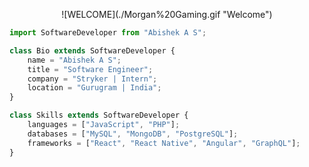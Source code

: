 <!-- <p align="center">
  <img src="https://github.com/thompsonemerson/thompsonemerson/raw/master/cover-thompson.png" />
</p> -->
<p align="center">
![WELCOME](./Morgan%20Gaming.gif "Welcome")
</p>

```js
import SoftwareDeveloper from "Abishek A S";

class Bio extends SoftwareDeveloper {
	name = "Abishek A S";
	title = "Software Engineer";
	company = "Stryker | Intern";
	location = "Gurugram | India";
}

class Skills extends SoftwareDeveloper {
	languages = ["JavaScript", "PHP"];
	databases = ["MySQL", "MongoDB", "PostgreSQL"];
	frameworks = ["React", "React Native", "Angular", "GraphQL"];
}
```
